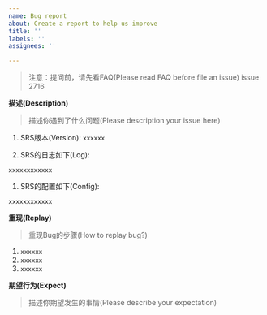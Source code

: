 ```yaml
---
name: Bug report
about: Create a report to help us improve
title: ''
labels: ''
assignees: ''

---
```


> 注意：提问前，请先看FAQ(Please read FAQ before file an issue) issue 2716

**描述(Description)**

> 描述你遇到了什么问题(Please description your issue here)

1. SRS版本(Version): `xxxxxx`

1. SRS的日志如下(Log):

```
xxxxxxxxxxxx
```

1. SRS的配置如下(Config):

```
xxxxxxxxxxxx
```

**重现(Replay)**

> 重现Bug的步骤(How to replay bug?)

1. `xxxxxx`
1. `xxxxxx`
1. `xxxxxx`

**期望行为(Expect)**

> 描述你期望发生的事情(Please describe your expectation)
